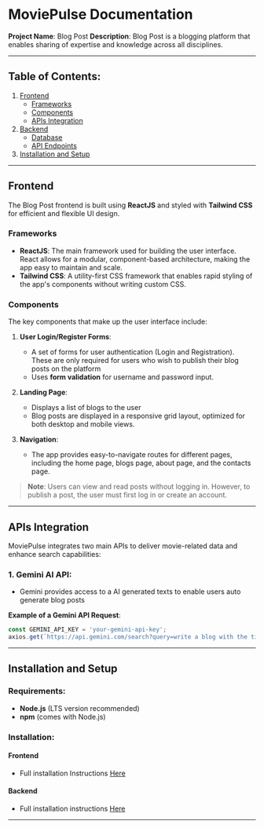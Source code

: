 # MoviePulse Documentation

**Project Name**: Blog Post
**Description**: Blog Post is a blogging platform that enables sharing of expertise and knowledge across all disciplines.


---

## Table of Contents:
1. [Frontend](#frontend)
   - [Frameworks](#frameworks)
   - [Components](#components)
   - [APIs Integration](#apis-integration)
2. [Backend](#backend)
   - [Database](#database)
   - [API Endpoints](#api-endpoints)
3. [Installation and Setup](#installation-and-setup)

---

## Frontend

The Blog Post frontend is built using **ReactJS** and styled with **Tailwind CSS** for efficient and flexible UI design.

### Frameworks

- **ReactJS**: The main framework used for building the user interface. React allows for a modular, component-based architecture, making the app easy to maintain and scale.
- **Tailwind CSS**: A utility-first CSS framework that enables rapid styling of the app's components without writing custom CSS.

### Components

The key components that make up the user interface include:

1. **User Login/Register Forms**:
   - A set of forms for user authentication (Login and Registration). These are only required for users who wish to publish their blog posts on the platform
   - Uses **form validation** for username and password input.

2. **Landing Page**:
   - Displays a list of blogs to the user
   - Blog posts are displayed in a responsive grid layout, optimized for both desktop and mobile views.


4. **Navigation**:
   - The app provides easy-to-navigate routes for different pages, including the home page, blogs page, about page, and the contacts page.

> **Note**: Users can view and read posts without logging in. However, to publish a post, the user must first log in or create an account.

---

## APIs Integration

MoviePulse integrates two main APIs to deliver movie-related data and enhance search capabilities:

### 1. **Gemini AI API**:
   - Gemini provides access to a AI generated texts to enable users auto generate blog posts



   **Example of a Gemini API Request**:
   ```javascript
   const GEMINI_API_KEY = 'your-gemini-api-key';
   axios.get(`https://api.gemini.com/search?query=write a blog with the title how to land an aircraft safely&api_key=${GEMINI_API_KEY}`);
   ```

---


## Installation and Setup

### Requirements:
- **Node.js** (LTS version recommended)
- **npm** (comes with Node.js)

### Installation:
#### Frontend
   -  Full installation Instructions [Here](./Frontend/README.md)

#### Backend
   - Full installation instructions [Here](./Backend/README.md)
---
